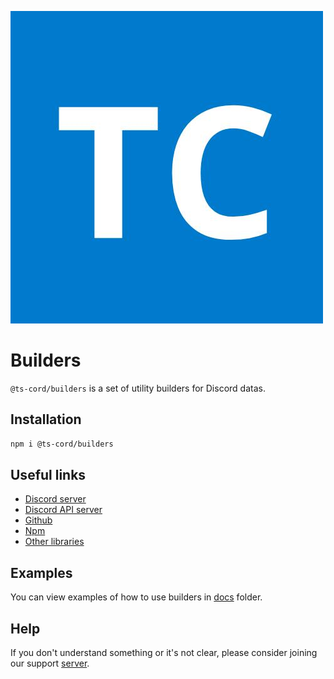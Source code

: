 ![tscord-logo](src/docs/images/tscord-logo.jpg)

# Builders

`@ts-cord/builders` is a set of utility builders for Discord datas.

## Installation

```bash
npm i @ts-cord/builders
```

## Useful links

- [Discord server](https://discord.gg/bpTKU5a5Zb)
- [Discord API server](https://discord.com/invite/discord-api)
- [Github](https://github.com/ts-cord/builders)
- [Npm](https://www.npmjs.com/package/@ts-cord/builders)
- [Other libraries](https://discord.com/developers/docs/topics/community-resources#libraries)

## Examples

You can view examples of how to use builders in [docs](/src/docs/) folder.

## Help

If you don't understand something or it's not clear, please consider joining our support [server](https://discord.gg/bpTKU5a5Zb).
